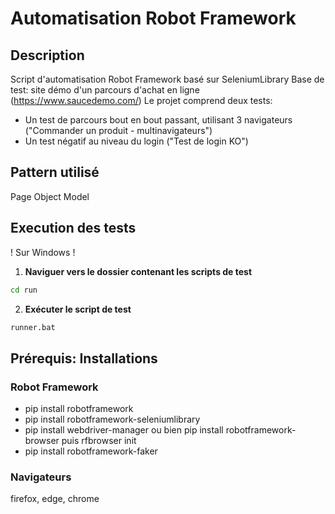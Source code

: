 # Automatisation Robot Framework

## Description
Script d'automatisation Robot Framework basé sur SeleniumLibrary
Base de test: site démo d'un parcours d'achat en ligne (https://www.saucedemo.com/)
Le projet comprend deux tests:
   -  Un test de parcours bout en bout passant, utilisant 3 navigateurs ("Commander un produit - multinavigateurs")
   -  Un test négatif au niveau du login ("Test de login KO")

## Pattern utilisé
Page Object Model

## Execution des tests
! Sur Windows !
1. **Naviguer vers le dossier contenant les scripts de test**
```bash
cd run
```
2. **Exécuter le script de test**
```bash
runner.bat
```

## Prérequis: Installations
### Robot Framework
- pip install robotframework
- pip install robotframework-seleniumlibrary
- pip install webdriver-manager
ou bien pip install robotframework-browser puis rfbrowser init
- pip install robotframework-faker

### Navigateurs
firefox, edge, chrome


